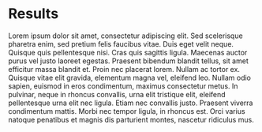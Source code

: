 # Results
Lorem ipsum dolor sit amet, consectetur adipiscing elit.
Sed scelerisque pharetra enim, sed pretium felis faucibus vitae.
Duis eget velit neque.
Quisque quis pellentesque nisi.
Cras quis sagittis ligula.
Maecenas auctor purus vel justo laoreet egestas.
Praesent bibendum blandit tellus, sit amet efficitur massa blandit et.
Proin nec placerat lorem.
Nullam ac tortor ex.
Quisque vitae elit gravida, elementum magna vel, eleifend leo.
Nullam odio sapien, euismod in eros condimentum, maximus consectetur metus.
In pulvinar, neque in rhoncus convallis, urna elit tristique elit, eleifend pellentesque urna elit nec ligula.
Etiam nec convallis justo.
Praesent viverra condimentum mattis.
Morbi nec tempor ligula, in rhoncus est.
Orci varius natoque penatibus et magnis dis parturient montes, nascetur ridiculus mus.


